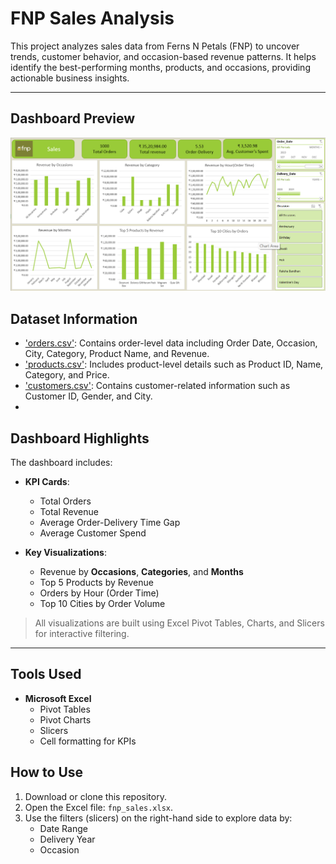 # FNP Sales Analysis 
This project analyzes sales data from Ferns N Petals (FNP) to uncover trends, customer behavior, and occasion-based revenue patterns. It helps identify the best-performing months, products, and occasions, providing actionable business insights.

---

## Dashboard Preview
![Dashboard Screenshort](./images/fnp-dashboard.png)

## Dataset Information
- ['orders.csv'](./dataset/orders.csv): Contains order-level data including Order Date, Occasion, City, Category, Product Name, and Revenue.
- ['products.csv'](./dataset/products.csv): Includes product-level details such as Product ID, Name, Category, and Price.
- ['customers.csv'](./dataset/customers.csv): Contains customer-related information such as Customer ID, Gender, and City.
- 

## Dashboard Highlights

The dashboard includes:

- **KPI Cards**:
   - Total Orders
   - Total Revenue
   - Average Order-Delivery Time Gap
   - Average Customer Spend

- **Key Visualizations**:
  - Revenue by **Occasions**, **Categories**, and **Months**
  - Top 5 Products by Revenue
  - Orders by Hour (Order Time)
  - Top 10 Cities by Order Volume

> All visualizations are built using Excel Pivot Tables, Charts, and Slicers for interactive filtering.

---

## Tools Used

- **Microsoft Excel**
  - Pivot Tables
  - Pivot Charts
  - Slicers
  - Cell formatting for KPIs


## How to Use

1. Download or clone this repository.
2. Open the Excel file: `fnp_sales.xlsx`.
3. Use the filters (slicers) on the right-hand side to explore data by:
   - Date Range
   - Delivery Year
   - Occasion

